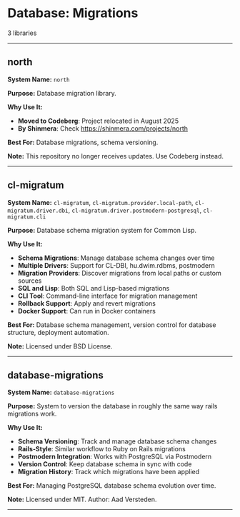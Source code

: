 # Database: Migrations

3 libraries

---

## north

**System Name:** `north`

**Purpose:** Database migration library.

**Why Use It:**
- **Moved to Codeberg**: Project relocated in August 2025
- **By Shinmera**: Check https://shinmera.com/projects/north

**Best For:** Database migrations, schema versioning.

**Note:** This repository no longer receives updates. Use Codeberg instead.

---


## cl-migratum

**System Name:** `cl-migratum`, `cl-migratum.provider.local-path`, `cl-migratum.driver.dbi`, `cl-migratum.driver.postmodern-postgresql`, `cl-migratum.cli`

**Purpose:** Database schema migration system for Common Lisp.

**Why Use It:**
- **Schema Migrations**: Manage database schema changes over time
- **Multiple Drivers**: Support for CL-DBI, hu.dwim.rdbms, postmodern
- **Migration Providers**: Discover migrations from local paths or custom sources
- **SQL and Lisp**: Both SQL and Lisp-based migrations
- **CLI Tool**: Command-line interface for migration management
- **Rollback Support**: Apply and revert migrations
- **Docker Support**: Can run in Docker containers

**Best For:** Database schema management, version control for database structure, deployment automation.

**Note:** Licensed under BSD License.

---


## database-migrations

**System Name:** `database-migrations`

**Purpose:** System to version the database in roughly the same way rails migrations work.

**Why Use It:**
- **Schema Versioning**: Track and manage database schema changes
- **Rails-Style**: Similar workflow to Ruby on Rails migrations
- **Postmodern Integration**: Works with PostgreSQL via Postmodern
- **Version Control**: Keep database schema in sync with code
- **Migration History**: Track which migrations have been applied

**Best For:** Managing PostgreSQL database schema evolution over time.

**Note:** Licensed under MIT. Author: Aad Versteden.

---


